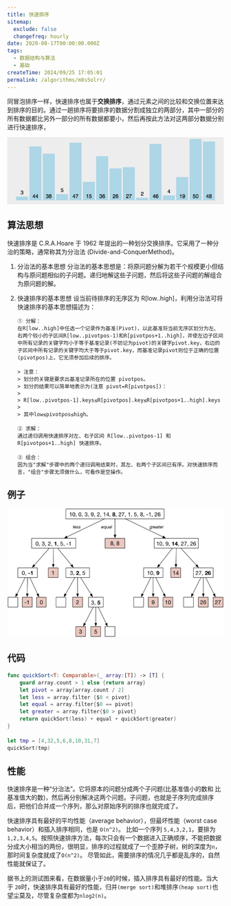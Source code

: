 ```yaml
---
title: 快速排序
sitemap:
  exclude: false
  changefreq: hourly
date: 2020-08-17T00:00:00.000Z
tags:
  - 数据结构与算法
  - 基础
createTime: 2024/09/25 17:05:01
permalink: /algorithms/m8s5olrr/
---
```


同冒泡排序一样，快速排序也属于**交换排序**，通过元素之间的比较和交换位置来达到排序的目的。通过一趟排序将要排序的数据分割成独立的两部分，其中一部分的所有数据都比另外一部分的所有数据都要小，然后再按此方法对这两部分数据分别进行快速排序，

![754476-ac3bda064926d092](/imgs/754476-ac3bda064926d092.gif)

## 算法思想

快速排序是 C.R.A.Hoare 于 1962 年提出的一种划分交换排序。它采用了一种分治的策略，通常称其为分治法 (Divide-and-ConquerMethod)。

1.  分治法的基本思想
    分治法的基本思想是：将原问题分解为若干个规模更小但结构与原问题相似的子问题。递归地解这些子问题，然后将这些子问题的解组合为原问题的解。

2.  快速排序的基本思想
    设当前待排序的无序区为 R[low..high]，利用分治法可将快速排序的基本思想描述为：

        ① 分解：
        在R[low..high]中任选一个记录作为基准(Pivot)，以此基准将当前无序区划分为左、右两个较小的子区间R[low..pivotpos-1)和R[pivotpos+1..high]，并使左边子区间中所有记录的关键字均小于等于基准记录(不妨记为pivot)的关键字pivot.key，右边的子区间中所有记录的关键字均大于等于pivot.key，而基准记录pivot则位于正确的位置(pivotpos)上，它无须参加后续的排序。

        > 注意：
        > 划分的关键是要求出基准记录所在的位置 pivotpos。
        > 划分的结果可以简单地表示为(注意 pivot=R[pivotpos])：
        >
        > R[low..pivotpos-1].keys≤R[pivotpos].key≤R[pivotpos+1..high].keys
        >
        > 其中low≤pivotpos≤high。

        ② 求解：
        通过递归调用快速排序对左、右子区间 R[low..pivotpos-1] 和 R[pivotpos+1..high] 快速排序。

        ③ 组合：
        因为当"求解"步骤中的两个递归调用结束时，其左、右两个子区间已有序。对快速排序而言，"组合"步骤无须做什么，可看作是空操作。

## 例子

![](/imgs/15539988528666.jpg)

## 代码

```swift
func quickSort<T: Comparable>(_ array:[T]) -> [T] {
    guard array.count > 1 else {return array}
    let pivot = array[array.count / 2]
    let less = array.filter {$0 < pivot}
    let equal = array.filter{$0 == pivot}
    let greater = array.filter{$0 > pivot}
    return quickSort(less) + equal + quickSort(greater)
}

let tmp = [4,32,5,6,8,10,31,7]
quickSort(tmp)
```

## 性能

快速排序是一种“分治法”。它将原本的问题分成两个子问题(比基准值小的数和 比基准值大的数)，然后再分别解决这两个问题。子问题，也就是子序列完成排序后，把他们合并成一个序列，那么对原始序列的排序也就完成了。

快速排序具有最好的平均性能（average behavior），但最坏性能（worst case behavior）和插入排序相同，也是 `O(n^2)`。 比如一个序列 `5,4,3,2,1`，要排为 `1,2,3,4,5`。按照快速排序方法，每次只会有一个数据进入正确顺序，不能把数据分成大小相当的两份，很明显，排序的过程就成了一个歪脖子树，树的深度为`n`，那时间复杂度就成了`O(n^2)`。 尽管如此，需要排序的情况几乎都是乱序的，自然性能就保证了。

据书上的测试图来看，在数据量小于`20`的时候，插入排序具有最好的性能。当大于 `20`时，快速排序具有最好的性能，归并`(merge sort)`和堆排序`(heap sort)`也望尘莫及，尽管复杂度都为`nlog2(n)`。
